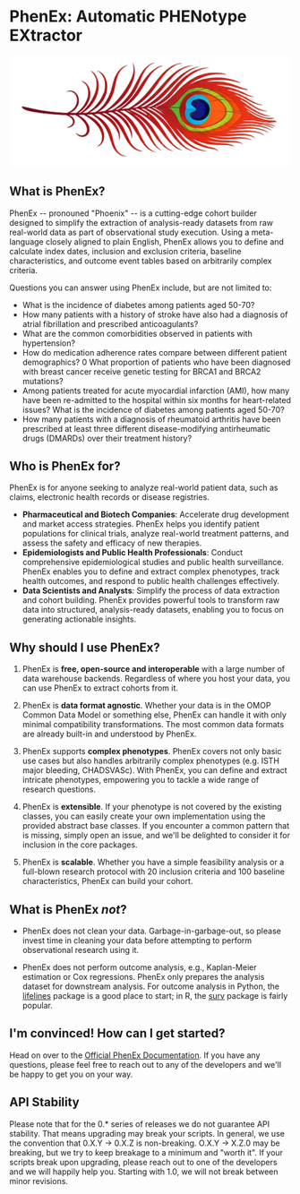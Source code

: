 # PhenEx: Automatic PHENotype EXtractor

<a href="https://github.com/Bayer-Group/PhenEx">
  <div style="text-align: center;">
    <img src="phenex.png" alt="PhenEx Logo" width="500" />
  </div>
</a>

## What is PhenEx?

PhenEx -- pronouned "Phoenix" -- is a cutting-edge cohort builder designed to simplify the extraction of analysis-ready datasets from raw real-world data as part of observational study execution. Using a meta-language closely aligned to plain English, PhenEx allows you to define and calculate index dates, inclusion and exclusion criteria, baseline characteristics, and outcome event tables based on arbitrarily complex criteria.

Questions you can answer using PhenEx include, but are not limited to:

- What is the incidence of diabetes among patients aged 50-70?
- How many patients with a history of stroke have also had a diagnosis of atrial fibrillation and prescribed anticoagulants?
- What are the common comorbidities observed in patients with hypertension?
- How do medication adherence rates compare between different patient demographics?
  0 What proportion of patients who have been diagnosed with breast cancer receive genetic testing for BRCA1 and BRCA2 mutations?
- Among patients treated for acute myocardial infarction (AMI), how many have been re-admitted to the hospital within six months for heart-related issues?
  What is the incidence of diabetes among patients aged 50-70?
- How many patients with a diagnosis of rheumatoid arthritis have been prescribed at least three different disease-modifying antirheumatic drugs (DMARDs) over their treatment history?

## Who is PhenEx for?

PhenEx is for anyone seeking to analyze real-world patient data, such as claims, electronic health records or disease registries.

- **Pharmaceutical and Biotech Companies**: Accelerate drug development and market access strategies. PhenEx helps you identify patient populations for clinical trials, analyze real-world treatment patterns, and assess the safety and efficacy of new therapies.
- **Epidemiologists and Public Health Professionals**: Conduct comprehensive epidemiological studies and public health surveillance. PhenEx enables you to define and extract complex phenotypes, track health outcomes, and respond to public health challenges effectively.
- **Data Scientists and Analysts**: Simplify the process of data extraction and cohort building. PhenEx provides powerful tools to transform raw data into structured, analysis-ready datasets, enabling you to focus on generating actionable insights.

## Why should I use PhenEx?

1. PhenEx is **free, open-source and interoperable** with a large number of data warehouse backends. Regardless of where you host your data, you can use PhenEx to extract cohorts from it.

2. PhenEx is **data format agnostic**. Whether your data is in the OMOP Common Data Model or something else, PhenEx can handle it with only minimal compatibility transformations. The most common data formats are already built-in and understood by PhenEx.

3. PhenEx supports **complex phenotypes**. PhenEx covers not only basic use cases but also handles arbitrarily complex phenotypes (e.g. ISTH major bleeding, CHADSVASc). With PhenEx, you can define and extract intricate phenotypes, empowering you to tackle a wide range of research questions.

4. PhenEx is **extensible**. If your phenotype is not covered by the existing classes, you can easily create your own implementation using the provided abstract base classes. If you encounter a common pattern that is missing, simply open an issue, and we'll be delighted to consider it for inclusion in the core packages.

5. PhenEx is **scalable**. Whether you have a simple feasibility analysis or a full-blown research protocol with 20 inclusion criteria and 100 baseline characteristics, PhenEx can build your cohort.

## What is PhenEx _not_?

- PhenEx does not clean your data. Garbage-in-garbage-out, so please invest time in cleaning your data before attempting to perform observational research using it.

- PhenEx does not perform outcome analysis, e.g., Kaplan-Meier estimation or Cox regressions. PhenEx only prepares the analysis dataset for downstream analysis. For outcome analysis in Python, the [lifelines](https://lifelines.readthedocs.io/en/latest/) package is a good place to start; in R, the [surv](https://cran.r-project.org/web/packages/survival/index.html) package is fairly popular.

## I'm convinced! How can I get started?

Head on over to the [Official PhenEx Documentation](https://bayer-group.github.io/PhenEx). If you have any questions, please feel free to reach out to any of the developers and we'll be happy to get you on your way.

## API Stability

Please note that for the 0.\* series of releases we do not guarantee API stability. That means upgrading may break your scripts. In general, we use the convention that 0.X.Y -> 0.X.Z is non-breaking. O.X.Y -> X.Z.0 may be breaking, but we try to keep breakage to a minimum and "worth it". If your scripts break upon upgrading, please reach out to one of the developers and we will happily help you. Starting with 1.0, we will not break between minor revisions.
